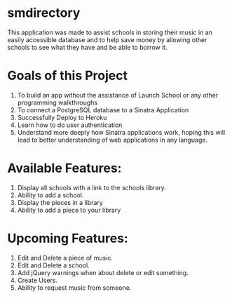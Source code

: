 # smdirectory

This application was made to assist schools in storing their music in an easily accessible database and to help save money by allowing other schools to see what they have and be able to borrow it.

# Goals of this Project
1. To build an app without the assistance of Launch School or any other programming walkthroughs
2. To connect a PostgreSQL database to a Sinatra Application
3. Successfully Deploy to Heroku
4. Learn how to do user authentication
5. Understand more deeply how Sinatra applications work, hoping this will lead to better understanding of web applications in any language.

# Available Features:
1. Display all schools with a link to the schools library.
2. Ability to add a school.
3. Display the pieces in a library
3. Ability to add a piece to your library 


# Upcoming Features:
1. Edit and Delete a piece of music.
2. Edit and Delete a school.
3. Add jQuery warnings when about delete or edit something.
4. Create Users.
5. Ability to request music from someone.
